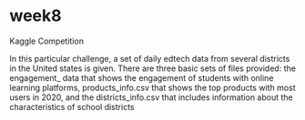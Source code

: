 # week8

Kaggle Competition

In this particular challenge, a set of daily edtech data from several districts in the United states is given. There are three basic sets of files provided: the engagement_ data that shows the engagement of students with online learning platforms, products_info.csv that shows the top products with most users in 2020, and the districts_info.csv that includes information about the characteristics of school districts
